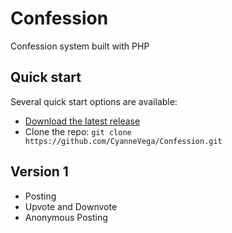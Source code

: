# Confession

Confession system built with PHP

## Quick start

Several quick start options are available:

- [Download the latest release](https://github.com/CyanneVega/Confession/archive/v1.0.zip)
- Clone the repo: `git clone https://github.com/CyanneVega/Confession.git`

## Version 1
- Posting
- Upvote and Downvote
- Anonymous Posting
